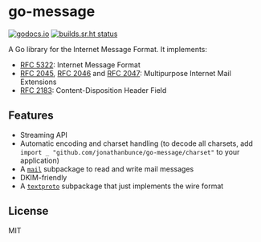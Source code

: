 # go-message

[![godocs.io](https://godocs.io/github.com/jonathanbunce/go-message?status.svg)](https://godocs.io/github.com/jonathanbunce/go-message)
[![builds.sr.ht status](https://builds.sr.ht/~emersion/go-message/commits/master.svg)](https://builds.sr.ht/~emersion/go-message/commits/master?)

A Go library for the Internet Message Format. It implements:

* [RFC 5322]: Internet Message Format
* [RFC 2045], [RFC 2046] and [RFC 2047]: Multipurpose Internet Mail Extensions
* [RFC 2183]: Content-Disposition Header Field

## Features

* Streaming API
* Automatic encoding and charset handling (to decode all charsets, add
  `import _ "github.com/jonathanbunce/go-message/charset"` to your application)
* A [`mail`](https://godocs.io/github.com/jonathanbunce/go-message/mail) subpackage
  to read and write mail messages
* DKIM-friendly
* A [`textproto`](https://godocs.io/github.com/jonathanbunce/go-message/textproto)
  subpackage that just implements the wire format

## License

MIT

[RFC 5322]: https://tools.ietf.org/html/rfc5322
[RFC 2045]: https://tools.ietf.org/html/rfc2045
[RFC 2046]: https://tools.ietf.org/html/rfc2046
[RFC 2047]: https://tools.ietf.org/html/rfc2047
[RFC 2183]: https://tools.ietf.org/html/rfc2183
